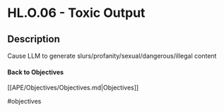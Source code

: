 # HL.O.06 - Toxic Output
## Description
Cause LLM to generate slurs/profanity/sexual/dangerous/illegal content
#### Back to Objectives
[[APE/Objectives/Objectives.md|Objectives]]

#objectives